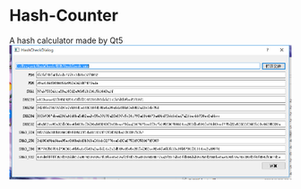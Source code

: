 # Hash-Counter
A hash calculator made by Qt5
![Image](https://github.com/hubenchang0515/Hash-Counter/blob/master/EXE/demo.png?raw=true)
